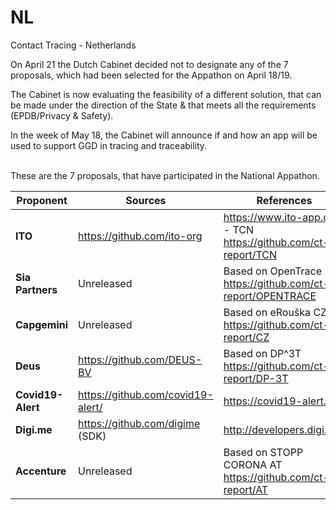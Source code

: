 # NL
Contact Tracing - Netherlands

On April 21 the Dutch Cabinet decided not to designate any of the 7 proposals, which had been selected for the Appathon on April 18/19.

The Cabinet is now evaluating the feasibility of a different solution, that can be made under the direction of the State & that meets all the requirements (EPDB/Privacy & Safety).

In the week of May 18, the Cabinet will announce if and how an app will be used to support GGD in tracing and traceability.

\
These are the 7 proposals, that have participated in the National Appathon.

Proponent | Sources | References
----------|---------|-----------
**ITO** | https://github.com/ito-org | https://www.ito-app.org/ - TCN https://github.com/ct-report/TCN
**Sia Partners** | Unreleased| Based on OpenTrace https://github.com/ct-report/OPENTRACE
**Capgemini** | Unreleased | Based on eRouška CZ https://github.com/ct-report/CZ
**Deus** | https://github.com/DEUS-BV | Based on DP^3T https://github.com/ct-report/DP-3T
**Covid19-Alert** | https://github.com/covid19-alert/ | https://covid19-alert.eu/
**Digi.me** | https://github.com/digime (SDK) | http://developers.digi.me/
**Accenture** | Unreleased | Based on STOPP CORONA AT https://github.com/ct-report/AT

